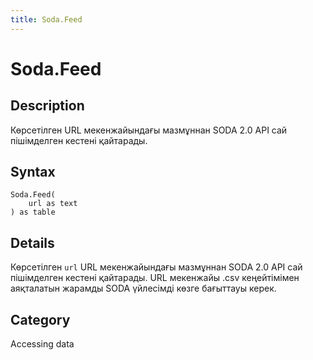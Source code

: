 ```yaml
---
title: Soda.Feed
---
```


# Soda.Feed


## Description

Көрсетілген URL мекенжайындағы мазмұннан SODA 2.0 API сай пішімделген кестені қайтарады.


## Syntax

```powerquery
Soda.Feed(
    url as text
) as table
```


## Details

Көрсетілген <code>url</code> URL мекенжайындағы мазмұннан SODA 2.0 API сай пішімделген кестені қайтарады. URL мекенжайы .csv кеңейтімімен аяқталатын жарамды SODA үйлесімді көзге бағыттауы керек.



## Category
Accessing data
